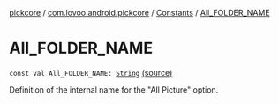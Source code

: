 [pickcore](../../index.md) / [com.lovoo.android.pickcore](../index.md) / [Constants](index.md) / [All_FOLDER_NAME](./-all_-f-o-l-d-e-r_-n-a-m-e.md)

# All_FOLDER_NAME

`const val All_FOLDER_NAME: `[`String`](https://kotlinlang.org/api/latest/jvm/stdlib/kotlin/-string/index.html) [(source)](https://github.com/lovoo/android-pickpic/blob/master/pickcore/pickcore/src/main/kotlin/com/lovoo/android/pickcore/Constants.kt#L25)

Definition of the internal name for the "All Picture" option.

